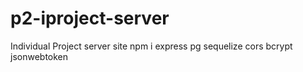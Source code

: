 # p2-iproject-server
Individual Project server site
npm i express pg sequelize cors bcrypt jsonwebtoken